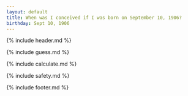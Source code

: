 ```yaml
---
layout: default
title: When was I conceived if I was born on September 10, 1906?
birthday: Sept 10, 1906
---
```


{% include header.md %}

{% include guess.md %}

{% include calculate.md %}

{% include safety.md %}

{% include footer.md %}



